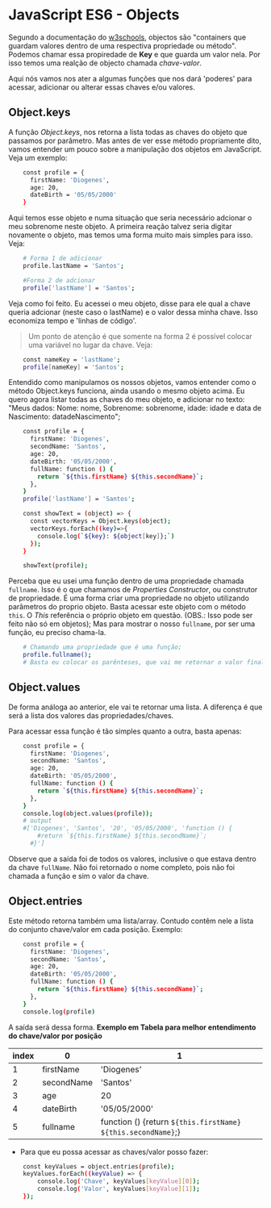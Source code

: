# JavaScript ES6 - Objects
Segundo a documentação do [w3schools](http://www.w3schools.com), objectos são "containers que guardam valores dentro de uma respectiva propriedade ou método". Podemos chamar essa propiredade de **Key** e que guarda um valor nela. Por isso temos uma realção de objecto chamada *chave-valor*.

Aqui nós vamos nos ater a algumas funções que nos dará 'poderes' para acessar, adicionar ou alterar essas chaves e/ou valores.

## Object.keys
A função *Object.keys*, nos retorna a lista todas as chaves do objeto que passamos por parâmetro. Mas antes de ver esse método propriamente dito, vamos entender um pouco sobre a manipulação dos objetos em JavaScript.
Veja um exemplo: 
```sh 
    const profile = {
      firstName: 'Diogenes',
      age: 20,
      dateBirth = '05/05/2000'
    }
```
Aqui temos esse objeto e numa situação que seria necessário adcionar o meu sobrenome neste objeto. A primeira reação talvez seria digitar novamente o objeto, mas temos uma forma muito mais simples para isso. Veja:
```sh
    # Forma 1 de adicionar
    profile.lastName = 'Santos';

    #Forma 2 de adcionar
    profile['lastName'] = 'Santos';
```
Veja como foi feito. Eu acessei o meu objeto, disse para ele qual a chave queria adcionar (neste caso o lastName) e o valor dessa minha chave. Isso economiza tempo e 'linhas de código'.

> Um ponto de atenção é que somente na forma 2 é possível colocar uma variável no lugar da chave. Veja:
```sh 
    const nameKey = 'lastName';
    profile[nameKey] = 'Santos';
```
Entendido como manipulamos os nossos objetos, vamos entender como o método Object.keys funciona, ainda usando o mesmo objeto acima. Eu quero agora listar todas as chaves do meu objeto, e adicionar no texto: "Meus dados: Nome: nome, Sobrenome: sobrenome, idade: idade e data de Nascimento: datadeNascimento";
```sh 
    const profile = {
      firstName: 'Diogenes',
      secondName: 'Santos',
      age: 20,
      dateBirth: '05/05/2000',
      fullName: function () {
        return `${this.firstName} ${this.secondName}`;
      },
    }
    profile['lastName'] = 'Santos';

    const showText = (object) => {
      const vectorKeys = Object.keys(object);
      vectorKeys.forEach((key)=>{
        console.log(`${key}: ${object[key]};`)
      });
    }

    showText(profile);
```
Perceba que eu usei uma função dentro de uma propriedade chamada `fullname`. Isso é o que chamamos de *Properties Constructor*, ou construtor de propriedade. É uma forma criar uma propriedade no objeto utilizando parâmetros do proprio objeto. Basta acessar este objeto com o método `this`. O *This* referência o próprio objeto em questão. (OBS.: Isso pode ser feito não só em objetos);
Mas para mostrar o nosso `fullname`, por ser uma função, eu preciso chama-la. 

```sh 
    # Chamando uma propriedade que é uma função;
    profile.fullname();
    # Basta eu colocar os parênteses, que vai me retornar o valor final da função.
```
## Object.values
De forma análoga ao anterior, ele vai te retornar uma lista. A diferença é que será a lista dos valores das propriedades/chaves. 

Para acessar essa função é tão simples quanto a outra, basta apenas:

```sh
    const profile = {
      firstName: 'Diogenes',
      secondName: 'Santos',
      age: 20,
      dateBirth: '05/05/2000',
      fullName: function () {
        return `${this.firstName} ${this.secondName}`;
      },
    }
    console.log(object.values(profile));
    # output
    #['Diogenes', 'Santos', '20', '05/05/2000', 'function () {
        #return `${this.firstName} ${this.secondName}`;
      #}']
```
Observe que a saída foi de todos os valores, inclusive o que estava dentro da chave `fullName`. Não foi retornado o nome completo, pois não foi chamada a função e sim  o valor da chave.

## Object.entries
Este método retorna também uma lista/array. Contudo contêm nele a lista do conjunto chave/valor em cada posição. Exemplo:
```sh
    const profile = {
      firstName: 'Diogenes',
      secondName: 'Santos',
      age: 20,
      dateBirth: '05/05/2000',
      fullName: function () {
        return `${this.firstName} ${this.secondName}`;
      },
    }
    console.log(profile)
```
A saída será dessa forma. **Exemplo em Tabela para melhor entendimento do chave/valor por posição**

index     | 0          |1
--------- | ------     | -------
1         | firstName  | 'Diogenes'
2         | secondName | 'Santos' 
3         | age        | 20
4         | dateBirth  | '05/05/2000'
5         | fullname   | function () {return `${this.firstName} ${this.secondName}`;}

- Para que eu possa acessar as chaves/valor posso fazer: 
```sh 
    const keyValues = object.entries(profile);
    keyValues.forEach((keyValue) => {
        console.log('Chave', keyValues[keyValue][0]);
        console.log('Valor', keyValues[keyValue][1]);
    });
```


